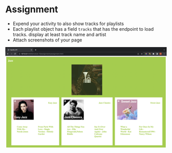# Assignment

- Expend your activity to also show tracks for playlists
- Each playlist object has a field `tracks` that has the endpoint to load tracks. display at least track name and artist
- Attach screenshots of your page

![image info](./assignment.png)
